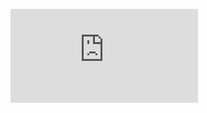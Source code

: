 <figure class="video_container">
  <iframe src="https://www.youtube.com/watch?v=Zmdg7CUn9cw" frameborder="0" allowfullscreen="true"> </iframe>
</figure>
